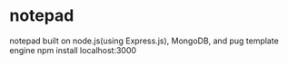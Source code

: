 # notepad
notepad built on node.js(using Express.js), MongoDB, and pug template engine
npm install
localhost:3000
